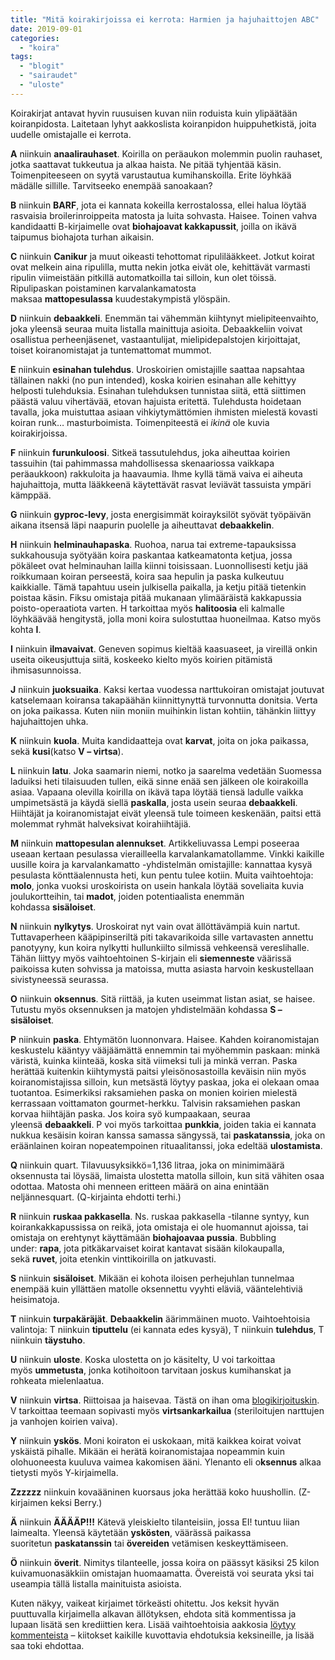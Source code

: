 ```yaml
---
title: "Mitä koirakirjoissa ei kerrota: Harmien ja hajuhaittojen ABC"
date: 2019-09-01
categories: 
  - "koira"
tags: 
  - "blogit"
  - "sairaudet"
  - "uloste"
---
```


Koirakirjat antavat hyvin ruusuisen kuvan niin roduista kuin ylipäätään koiranpidosta. Laitetaan lyhyt aakkoslista koiranpidon huippuhetkistä, joita uudelle omistajalle ei kerrota.

<!--more-->

**A** niinkuin **anaalirauhaset**. Koirilla on peräaukon molemmin puolin rauhaset, jotka saattavat tukkeutua ja alkaa haista. Ne pitää tyhjentää käsin. Toimenpiteeseen on syytä varustautua kumihanskoilla. Erite löyhkää mädälle sillille. Tarvitseeko enempää sanoakaan?

**B** niinkuin **BARF**, jota ei kannata kokeilla kerrostalossa, ellei halua löytää rasvaisia broilerinroippeita matosta ja luita sohvasta. Haisee. Toinen vahva kandidaatti B-kirjaimelle ovat **biohajoavat kakkapussit**, joilla on ikävä taipumus biohajota turhan aikaisin.

**C** niinkuin **Canikur** ja muut oikeasti tehottomat ripulilääkkeet. Jotkut koirat ovat melkein aina ripulilla, mutta nekin jotka eivät ole, kehittävät varmasti ripulin viimeistään pitkillä automatkoilla tai silloin, kun olet töissä. Ripulipaskan poistaminen karvalankamatosta maksaa **mattopesulassa** kuudestakympistä ylöspäin.

**D** niinkuin **debaakkeli**. Enemmän tai vähemmän kiihtynyt mielipiteenvaihto, joka yleensä seuraa muita listalla mainittuja asioita. Debaakkeliin voivat osallistua perheenjäsenet, vastaantulijat, mielipidepalstojen kirjoittajat, toiset koiranomistajat ja tuntemattomat mummot.

**E** niinkuin **esinahan tulehdus**. Uroskoirien omistajille saattaa napsahtaa tällainen nakki (no pun intended), koska koirien esinahan alle kehittyy helposti tulehduksia. Esinahan tulehduksen tunnistaa siitä, että siittimen päästä valuu vihertävää, etovan hajuista eritettä. Tulehdusta hoidetaan tavalla, joka muistuttaa asiaan vihkiytymättömien ihmisten mielestä kovasti koiran runk… masturboimista. Toimenpiteestä ei _ikinä_ ole kuvia koirakirjoissa.

**F** niinkuin **furunkuloosi**. Sitkeä tassutulehdus, joka aiheuttaa koirien tassuihin (tai pahimmassa mahdollisessa skenaariossa vaikkapa peräaukkoon) rakkuloita ja haavaumia. Ihme kyllä tämä vaiva ei aiheuta hajuhaittoja, mutta lääkkeenä käytettävät rasvat leviävät tassuista ympäri kämppää.

**G** niinkuin **gyproc-levy**, josta energisimmät koirayksilöt syövät työpäivän aikana itsensä läpi naapurin puolelle ja aiheuttavat **debaakkelin**.

**H** niinkuin **helminauhapaska**. Ruohoa, narua tai extreme-tapauksissa sukkahousuja syötyään koira paskantaa katkeamatonta ketjua, jossa pökäleet ovat helminauhan lailla kiinni toisissaan. Luonnollisesti ketju jää roikkumaan koiran perseestä, koira saa hepulin ja paska kulkeutuu kaikkialle. Tämä tapahtuu usein julkisella paikalla, ja ketju pitää tietenkin poistaa käsin. Fiksu omistaja pitää mukanaan ylimääräistä kakkapussia poisto-operaatiota varten. H tarkoittaa myös **halitoosia** eli kalmalle löyhkäävää hengitystä, jolla moni koira sulostuttaa huoneilmaa. Katso myös kohta **I**.

**I** niinkuin **ilmavaivat**. Geneven sopimus kieltää kaasuaseet, ja vireillä onkin useita oikeusjuttuja siitä, koskeeko kielto myös koirien pitämistä ihmisasunnoissa.

**J** niinkuin **juoksuaika**. Kaksi kertaa vuodessa narttukoiran omistajat joutuvat katselemaan koiransa takapäähän kiinnittynyttä turvonnutta donitsia. Verta on joka paikassa. Kuten niin moniin muihinkin listan kohtiin, tähänkin liittyy hajuhaittojen uhka.

**K** niinkuin **kuola**. Muita kandidaatteja ovat **karvat**, joita on joka paikassa, sekä **kusi**(katso **V – virtsa**).

**L** niinkuin **latu**. Joka saamarin niemi, notko ja saarelma vedetään Suomessa laduiksi heti tilaisuuden tullen, eikä sinne enää sen jälkeen ole koirakoilla asiaa. Vapaana olevilla koirilla on ikävä tapa löytää tiensä ladulle vaikka umpimetsästä ja käydä siellä **paskalla**, josta usein seuraa **debaakkeli**. Hiihtäjät ja koiranomistajat eivät yleensä tule toimeen keskenään, paitsi että molemmat ryhmät halveksivat koirahiihtäjiä.

**M** niinkuin **mattopesulan alennukset**. Artikkeliuvassa Lempi poseeraa useaan kertaan pesulassa vierailleella karvalankamatollamme. Vinkki kaikille uusille koira ja karvalankamatto -yhdistelmän omistajille: kannattaa kysyä pesulasta könttäalennusta heti, kun pentu tulee kotiin. Muita vaihtoehtoja: **molo**, jonka vuoksi uroskoirista on usein hankala löytää soveliaita kuvia joulukortteihin, tai **madot**, joiden potentiaalista enemmän kohdassa **sisäloiset**.

**N** niinkuin **nylkytys**. Uroskoirat nyt vain ovat ällöttävämpiä kuin nartut. Tuttavaperheen kääpipinseriltä piti takavarikoida sille vartavasten annettu panotyyny, kun koira nylkytti hullunkiilto silmissä vehkeensä vereslihalle. Tähän liittyy myös vaihtoehtoinen S-kirjain eli **siemenneste** väärissä paikoissa kuten sohvissa ja matoissa, mutta asiasta harvoin keskustellaan sivistyneessä seurassa.

**O** niinkuin **oksennus**. Sitä riittää, ja kuten useimmat listan asiat, se haisee. Tutustu myös oksennuksen ja matojen yhdistelmään kohdassa **S – sisäloiset**.

**P** niinkuin **paska**. Ehtymätön luonnonvara. Haisee. Kahden koiranomistajan keskustelu kääntyy vääjäämättä ennemmin tai myöhemmin paskaan: minkä väristä, kuinka kiinteää, koska sitä viimeksi tuli ja minkä verran. Paska herättää kuitenkin kiihtymystä paitsi yleisönosastoilla keväisin niin myös koiranomistajissa silloin, kun metsästä löytyy paskaa, joka ei olekaan omaa tuotantoa. Esimerkiksi raksamiehen paska on monien koirien mielestä kerrassaan voittamaton gourmet-herkku. Talvisin raksamiehen paskan korvaa hiihtäjän paska. Jos koira syö kumpaakaan, seuraa yleensä **debaakkeli**. P voi myös tarkoittaa **punkkia**, joiden takia ei kannata nukkua kesäisin koiran kanssa samassa sängyssä, tai **paskatanssia**, joka on eräänlainen koiran nopeatempoinen rituaalitanssi, joka edeltää **ulostamista**.

**Q** niinkuin quart. Tilavuusyksikkö=1,136 litraa, joka on minimimäärä oksennusta tai löysää, limaista ulostetta matolla silloin, kun sitä vähiten osaa odottaa. Matosta ohi menneen eritteen määrä on aina enintään neljännesquart. (Q-kirjainta ehdotti terhi.)

**R** niinkuin **ruskaa pakkasella**. Ns. ruskaa pakkasella -tilanne syntyy, kun koirankakkapussissa on reikä, jota omistaja ei ole huomannut ajoissa, tai omistaja on erehtynyt käyttämään **biohajoavaa pussia**. Bubbling under: **rapa**, jota pitkäkarvaiset koirat kantavat sisään kilokaupalla, sekä **ruvet**, joita etenkin vinttikoirilla on jatkuvasti.

**S** niinkuin **sisäloiset**. Mikään ei kohota iloisen perhejuhlan tunnelmaa enempää kuin yllättäen matolle oksennettu vyyhti eläviä, vääntelehtiviä heisimatoja.

**T** niinkuin **turpakäräjät**. **Debaakkelin** äärimmäinen muoto. Vaihtoehtoisia valintoja: T niinkuin **tiputtelu** (ei kannata edes kysyä), T niinkuin **tulehdus**, T niinkuin **täystuho**.

**U** niinkuin **uloste**. Koska ulostetta on jo käsitelty, U voi tarkoittaa myös **ummetusta**, jonka kotihoitoon tarvitaan joskus kumihanskat ja rohkeata mielenlaatua.

**V** niinkuin **virtsa**. Riittoisaa ja haisevaa. Tästä on ihan oma [blogikirjoituskin](https://rantahiekkaa.wordpress.com/2011/02/11/sisasiisteys/). V tarkoittaa teemaan sopivasti myös **virtsankarkailua** (steriloitujen narttujen ja vanhojen koirien vaiva).

**Y** niinkuin **yskös**. Moni koiraton ei uskokaan, mitä kaikkea koirat voivat yskäistä pihalle. Mikään ei herätä koiranomistajaa nopeammin kuin olohuoneesta kuuluva vaimea kakomisen ääni. Ylenanto eli o**ksennus** alkaa tietysti myös Y-kirjaimella.

**Zzzzzz** niinkuin kovaääninen kuorsaus joka herättää koko huushollin. (Z-kirjaimen keksi Berry.)

**Ä** niinkuin **ÄÄÄÄP!!!** Kätevä yleiskielto tilanteisiin, jossa EI! tuntuu liian laimealta. Yleensä käytetään **yskösten**, väärässä paikassa suoritetun **paskatanssin** tai **övereiden** vetämisen keskeyttämiseen.

**Ö** niinkuin **överit**. Nimitys tilanteelle, jossa koira on päässyt käsiksi 25 kilon kuivamuonasäkkiin omistajan huomaamatta. Övereistä voi seurata yksi tai useampia tällä listalla mainituista asioista.

Kuten näkyy, vaikeat kirjaimet törkeästi ohitettu. Jos keksit hyvän puuttuvalla kirjaimella alkavan ällötyksen, ehdota sitä kommentissa ja lupaan lisätä sen krediittien kera. Lisää vaihtoehtoisia aakkosia [löytyy kommenteista](https://rantahiekkaa.wordpress.com/2011/02/24/harmien-ja-hajuhaittojen-abc/#comments) – kiitokset kaikille kuvottavia ehdotuksia keksineille, ja lisää saa toki ehdottaa.
